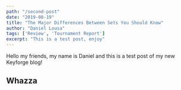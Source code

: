 ```yaml
---
path: "/second-post"
date: "2019-08-19"
title: "The Major Differences Between Sets You Should Know"
author: "Daniel Lousa"
tags: ['Review', 'Tournament Report']
excerpt: "This is a test post, enjoy"
---
```


Hello my friends, my name is Daniel and this is a test post of my new Keyforge blog!


<h2>Whazza<h2>